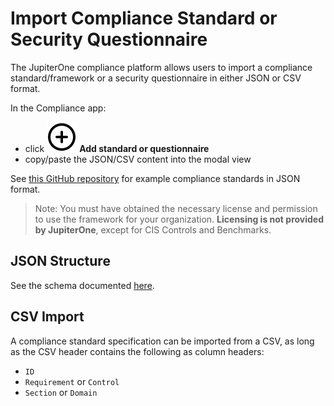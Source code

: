 # Import Compliance Standard or Security Questionnaire

The JupiterOne compliance platform allows users to import a compliance
standard/framework or a security questionnaire in either JSON or CSV format.

In the Compliance app:

- click ![+](https://raw.githubusercontent.com/feathericons/feather/master/icons/plus-circle.svg?sanitize=true) **Add standard or questionnaire**
- copy/paste the JSON/CSV content into the modal view

See [this GitHub repository](https://github.com/JupiterOne/security-policy-templates/tree/master/templates/standards) for example compliance standards in JSON format.

> Note: You must have obtained the necessary license and permission to use the
> framework for your organization. **Licensing is not provided by JupiterOne**,
> except for CIS Controls and Benchmarks.

## JSON Structure

See the schema documented [here](./policies-compliance.md).

## CSV Import

A compliance standard specification can be imported from a CSV, as long as the CSV header contains the following as column headers:

- `ID`
- `Requirement` or `Control`
- `Section` or `Domain`
